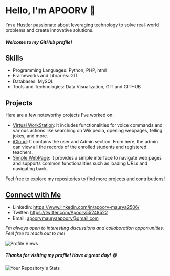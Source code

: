 # Hello, I'm APOORV 👋

I'm a Hustler passionate about leveraging technology to solve real-world problems and create innovative solutions. <br>
##### Welcome to my GitHub profile!

## Skills

- Programming Languages: Python, PHP, html 
- Frameworks and Libraries: GIT
- Databases: MySQL
- Tools and Technologies: Data Visualization, GIT and GITHUB

## Projects

Here are a few noteworthy projects I've worked on:

- [Virtual WorkStation](https://github.com/apoorvmaurya/WorkStation-Virtual-Assistant-): It includes functionalities for voice commands and various actions like searching on Wikipedia, opening webpages, telling jokes, and more.
- [iCloud](https://github.com/apoorvmaurya/iCloud):  It contains the user and Admin section. From here, the admin can view all the records of the enrolled students and registered teachers.
- [Simple WebPage](https://github.com/apoorvmaurya/Python-WebPage): It provides a simple interface to navigate web pages and supports common functionalities such as loading URLs and navigating back.

Feel free to explore my [repositories](https://github.com/apoorvmaurya?tab=repositories) to find more projects and contributions!

## [Connect with Me](https://linktr.ee/ap00rv)

- LinkedIn: https://www.linkedin.com/in/apoorv-maurya2506/
- Twitter: https://twitter.com/Apoorv55248522
- Email: apoorvmauryaapoorv@gmail.com

*I'm always open to interesting discussions and collaboration opportunities. Feel free to reach out to me!*



![Profile Views](https://komarev.com/ghpvc/?username=apoorvmaurya)
##### *Thanks for visiting my profile! Have a great day! 😄*

![Your Repository's Stats](https://github-readme-stats.vercel.app/api?username=apoorvmaurya&show_icons=true)

